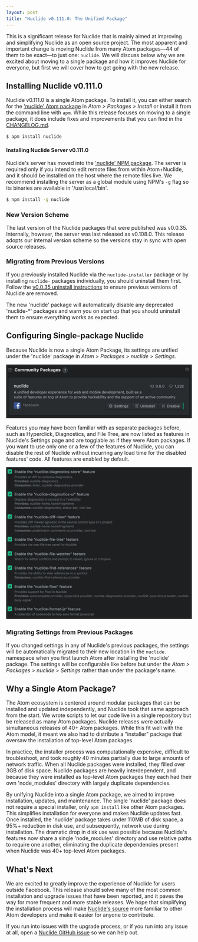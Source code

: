 ```yaml
---
layout: post
title: "Nuclide v0.111.0: The Unified Package"
---
```


This is a significant release for Nuclide that is mainly aimed at improving and simplifying Nuclide
as an open source project. The most apparent and important change is moving Nuclide from many Atom
packages—44 of them to be exact—to just one: `nuclide`. We will discuss below why we are excited
about moving to a single package and how it improves Nuclide for everyone, but first we will cover
how to get going with the new release.

## Installing Nuclide v0.111.0

Nuclide v0.111.0 is a single Atom package. To install it, you can either search for the
['nuclide' Atom package](https://atom.io/packages/nuclide) in *Atom > Packages > Install* or install
it from the command line with `apm`. While this release focuses on moving to a single package, it
does include fixes and improvements that you can find in the
[CHANGELOG.md](https://github.com/facebook/nuclide/blob/v0.111.0/CHANGELOG.md).

```bash
$ apm install nuclide
```

#### Installing Nuclide Server v0.111.0

Nuclide's server has moved into the ['nuclide' NPM package](https://www.npmjs.com/package/nuclide).
The server is required only if you intend to edit remote files from within Atom+Nuclide, and it
should be installed on the host where the remote files live. We recommend installing the server as
a global module using NPM's `-g` flag so its binaries are available in '/usr/local/bin'.

```bash
$ npm install -g nuclide
```

### New Version Scheme

The last version of the Nuclide packages that were published was v0.0.35. Internally, however, the
server was last released as v0.108.0. This release adopts our internal version scheme so the
versions stay in sync with open source releases.

### Migrating from Previous Versions

If you previously installed Nuclide via the `nuclide-installer` package or by installing `nuclide-`
packages individually, you should uninstall them first. Follow the
[v0.0.35 uninstall instructions](/docs/uninstall/#v0-0-35-and-prior) to ensure previous versions of
Nuclide are removed.

The new 'nuclide' package will automatically disable any deprecated 'nuclide-*' packages and warn
you on start up that you should uninstall them to ensure everything works as expected.

## Configuring Single-package Nuclide

Because Nuclide is now a single Atom Package, its settings are unified under the 'nuclide' package
in *Atom > Packages > nuclide > Settings*.

![](/static/images/blog/nuclide-atom-settings.png)

Features you may have been familiar with as separate packages before, such as Hyperclick,
Diagnostics, and File Tree, are now listed as features in Nuclide's Settings page and are togglable
as if they were Atom packages. If you want to use only one or a few of the features of Nuclide, you
can disable the rest of Nuclide without incurring any load time for the disabled features' code. All
features are enabled by default.

![](/static/images/blog/nuclide-feature-settings.png)

### Migrating Settings from Previous Packages

If you changed settings in any of Nuclide's previous packages, the settings will be automatically
migrated to their new location in the `nuclide.` namespace when you first launch Atom after
installing the 'nuclide' package. The settings will be configurable like before but under the
*Atom > Packages > nuclide > Settings* rather than under the package's name.

## Why a Single Atom Package?

The Atom ecosystem is centered around modular packages that can be installed and updated
independently, and Nuclide took that same approach from the start. We wrote scripts to let our code
live in a single repository but be released as many Atom packages. Nuclide releases were actually
simultaneous releases of 40+ Atom packages. While this fit well with the Atom model, it meant we
also had to distribute a "installer" package that oversaw the installation of top-level Atom
packages.

In practice, the installer process was computationally expensive, difficult to
troubleshoot, and took roughly 40 minutes partially due to large amounts of network traffic. When
all Nuclide packages were installed, they filled over 3GB of disk space. Nuclide packages are
heavily interdependent, and because they were installed as top-level Atom packages they each had
their own 'node_modules' directory with largely duplicate dependencies.

By unifying Nuclide into a single Atom package, we aimed to improve installation, updates, and
maintenance. The single 'nuclide' package does not require a special installer, only `apm install`
like other Atom packages. This simplifies installation for everyone and makes Nuclide updates fast.
Once installed, the 'nuclide' package takes under 110MB of disk space, a 95%+ reduction in disk use,
and subsequently, network use during installation. The dramatic drop in disk use was possible
because Nuclide's features now share a single 'node_modules' directory and use relative paths to
require one another, eliminating the duplicate dependencies present when Nuclide was 40+ top-level
Atom packages.

## What's Next

We are excited to greatly improve the experience of Nuclide for users outside Facebook. This release
should solve many of the most common installation and upgrade issues that have been reported, and it
paves the way for more frequent and more stable releases. We hope that simplifying the installation
process will make [Nuclide's source](https://github.com/facebook/nuclide) more familiar to other
Atom developers and make it easier for anyone to contribute.

If you run into issues with the upgrade process, or if you run into any issue at all, open a
[Nuclide GitHub issue](https://github.com/facebook/nuclide/issues) so we can help out.
